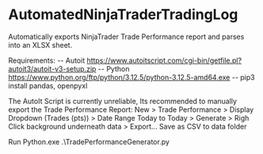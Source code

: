 # AutomatedNinjaTraderTradingLog
Automatically exports NinjaTrader Trade Performance report and parses into an XLSX sheet.

Requirements:
-- Autoit https://www.autoitscript.com/cgi-bin/getfile.pl?autoit3/autoit-v3-setup.zip
-- Python https://www.python.org/ftp/python/3.12.5/python-3.12.5-amd64.exe
-- pip3 install pandas, openpyxl


The AutoIt Script is currently unreliable, Its recommended to manually export the Trade Performance Report:
New > Trade Performance > Display Dropdown (Trades (pts)) > Date Range Today to Today > Generate > Righ Click background underneath data > Export... Save as CSV to data folder

Run Python.exe .\TradePerformanceGenerator.py
